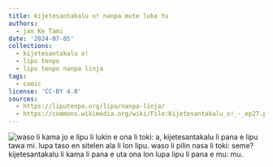 ```yaml
---
title: kijetesantakalu o! nanpa mute luka tu
authors:
  - jan Ke Tami
date: '2024-07-05'
collections:
  - kijetesantakalu o!
  - lipu tenpo
  - lipu tenpo nanpa linja
tags:
  - comic
license: 'CC-BY 4.0'
sources:
  - https://liputenpo.org/lipu/nanpa-linja/
  - https://commons.wikimedia.org/wiki/File:Kijetesantakalu_o!_-_ep27.png
---
```


![waso li kama jo e lipu li lukin e ona li toki: a, kijetesantakalu li pana e lipu tawa mi. lupa taso en sitelen ala li lon lipu. waso li pilin nasa li toki: seme? kijetesantakalu li kama li pana e uta ona lon lupa lipu li pana e mu: mu.](https://upload.wikimedia.org/wikipedia/commons/3/30/Kijetesantakalu_o%21_-_ep27.png)